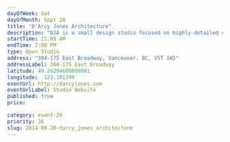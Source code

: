 ```yaml
---
dayOfWeek: Sat
dayOfMonth: Sept 20
title: "D'Arcy Jones Architecture"
description: "DJA is a small design studio focused on highly-detailed contemporary projects. Visit our new space to see working models and drawings of past and current projects. Refreshments will be served."
startTime: 11:00 AM
endTime: 2:00 PM
type: Open Studio
address: "304-175 East Broadway, Vancouver, BC, V5T 1W2"
addressLabel: 304-175 East Broadway
latitude: 49.26294600000001
longitude: -123.101399
eventUrl: http://darcyjones.com
eventUrlLabel: Studio Website
published: true
price: 

category: event-20
priority: 26
slug: 2014-09-20-darcy_jones_architecture
---
```

